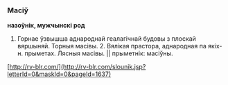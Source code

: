 ### Масіў
**назоўнік, мужчынскі род**

1. Горнае ўзвышша аднароднай геалагічнай будовы з плоскай вяршыняй. Торныя масівы. 2. Вялікая прастора, аднародная па якіх-н. прыметах. Лясныя масівы. || прыметнік: масіўны.

<a rel="author">[http://rv-blr.com/](http://rv-blr.com/slounik.jsp?letterId=0&maskId=0&pageId=1637)</a>
